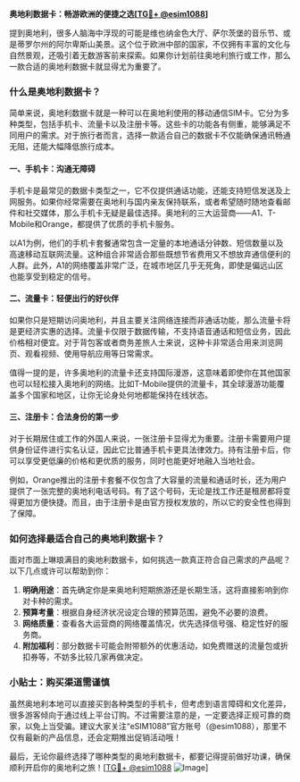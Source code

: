 **奥地利数据卡：畅游欧洲的便捷之选[[TG💪+ @esim1088](https://t.me/s/esim1088)]**

提到奥地利，很多人脑海中浮现的可能是维也纳金色大厅、萨尔茨堡的音乐节、或是蒂罗尔州的阿尔卑斯山美景。这个位于欧洲中部的国家，不仅拥有丰富的文化与自然景观，还吸引着无数游客前来探索。如果你计划前往奥地利旅行或工作，那么一款合适的奥地利数据卡就显得尤为重要了。

### 什么是奥地利数据卡？

简单来说，奥地利数据卡就是一种可以在奥地利使用的移动通信SIM卡。它分为多种类型，包括手机卡、流量卡以及注册卡等。这些卡的功能各有侧重，能够满足不同用户的需求。对于旅行者而言，选择一款适合自己的数据卡不仅能确保通讯畅通无阻，还能大幅降低旅行成本。

#### 一、手机卡：沟通无障碍

手机卡是最常见的数据卡类型之一，它不仅提供通话功能，还能支持短信发送及上网服务。如果你经常需要在奥地利与国内亲友保持联系，或者希望随时随地查看邮件和社交媒体，那么手机卡无疑是最佳选择。奥地利的三大运营商——A1、T-Mobile和Orange，都提供了优质的手机卡服务。

以A1为例，他们的手机卡套餐通常包含一定量的本地通话分钟数、短信数量以及高速移动互联网流量。这种组合非常适合那些既想节省费用又不想放弃通信便利的人群。此外，A1的网络覆盖非常广泛，在城市地区几乎无死角，即使是偏远山区也能享受到稳定的信号。

#### 二、流量卡：轻便出行的好伙伴

如果你只是短期访问奥地利，并且主要关注网络连接而非通话功能，那么流量卡将是更经济实惠的选择。流量卡仅限于数据传输，不支持语音通话和短信业务，因此价格相对便宜。对于背包客或者商务差旅人士来说，这种卡非常适合用来浏览网页、观看视频、使用导航应用等日常需求。

值得一提的是，许多奥地利的流量卡还支持国际漫游，这意味着即使你在其他国家也可以轻松接入奥地利的网络。比如T-Mobile提供的流量卡，其全球漫游功能覆盖多个国家和地区，让你无论身处何地都能保持在线状态。

#### 三、注册卡：合法身份的第一步

对于长期居住或工作的外国人来说，一张注册卡显得尤为重要。注册卡需要用户提供身份证件进行实名认证，因此它比普通手机卡更具法律效力。持有注册卡后，你可以享受更低廉的价格和更优质的服务，同时也能更好地融入当地社会。

例如，Orange推出的注册卡套餐不仅包含了大容量的流量和通话时长，还为用户提供了一张完整的奥地利电话号码。有了这个号码，无论是找工作还是租房都将变得更加方便快捷。而且，由于注册卡是由官方授权发放的，所以它的安全性也得到了保障。

### 如何选择最适合自己的奥地利数据卡？

面对市面上琳琅满目的奥地利数据卡，如何挑选一款真正符合自己需求的产品呢？以下几点或许可以帮助到你：

1. **明确用途**：首先确定你是来奥地利短期旅游还是长期生活，这将直接影响到你对卡种的需求。
2. **预算考量**：根据自身经济状况设定合理的预算范围，避免不必要的浪费。
3. **网络质量**：查看各大运营商的网络覆盖情况，优先选择信号强、稳定性好的服务商。
4. **附加福利**：部分数据卡可能会附带额外的优惠活动，如免费赠送的流量包或折扣券等，不妨多比较几家再做决定。

### 小贴士：购买渠道需谨慎

虽然奥地利本地可以直接买到各种类型的手机卡，但考虑到语言障碍和文化差异，很多游客倾向于通过线上平台订购。不过需要注意的是，一定要选择正规可靠的商家，以免上当受骗。建议大家关注“eSIM1088”官方账号（@esim1088），那里不仅有最新的产品信息，还会定期推出促销活动哦！

最后，无论你最终选择了哪种类型的奥地利数据卡，都要记得提前做好功课，确保顺利开启你的奥地利之旅！[[TG💪+ @esim1088](https://t.me/s/esim1088) ![Image](https://i.postimg.cc/4NQfJmqS/Snipaste-2025-05-13-00-14-12.png)]